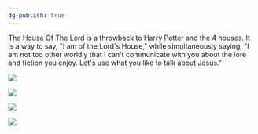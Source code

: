 ```yaml
---
dg-publish: true
---
```


The House Of The Lord is a throwback to Harry Potter and the 4 houses. It is a way to say, "I am of the Lord's House," while simultaneously saying, "I am not too other worldly that I can't communicate with you about the lore and fiction you enjoy. Let's use what you like to talk about Jesus."


![](https://miro.medium.com/v2/resize:fit:770/1*3Dg7XdkqX_QbTEDZI4Bhlw.jpeg)

![](https://keepthescore.com/static/images/blog_images/hogwarts-houses.jpg)

![](https://insidethemagic.net/wp-content/uploads/2021/02/Untitled-design-4.jpg)

![](https://static1.moviewebimages.com/wordpress/wp-content/uploads/2022/06/Hogwarts-Houses-(1).jpg)